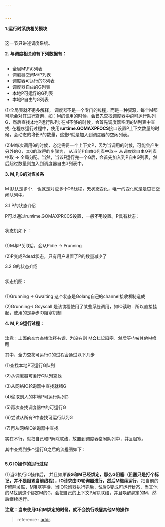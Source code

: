 ```yaml
---


---
```


<p><strong>1.运行时系统相关模块</strong></p>
<p><img src="https://img-blog.csdn.net/20170421163340017?watermark/2/text/aHR0cDovL2Jsb2cuY3Nkbi5uZXQvQ3VsbWluYXRlX2lu/font/5a6L5L2T/fontsize/400/fill/I0JBQkFCMA==/dissolve/70/gravity/Center" alt=""></p>
<p>这一节只讲述调度系统。</p>
<p><strong>2. 与调度相关的有下列数据有：</strong></p>
<p><img src="https://img-blog.csdn.net/20170421163353460?watermark/2/text/aHR0cDovL2Jsb2cuY3Nkbi5uZXQvQ3VsbWluYXRlX2lu/font/5a6L5L2T/fontsize/400/fill/I0JBQkFCMA==/dissolve/70/gravity/Center" alt=""></p>
<ul>
<li>全局M\P\G列表</li>
<li>调度器空闲M\P列表</li>
<li>调度器可运行的G列表</li>
<li>调度器自由的G列表</li>
<li>本地P可运行的G列表</li>
<li>本地P自由的G列表</li>
</ul>
<p>(1)全局表就不用多解释， 调度器不是一个专门的线程，而是一种资源，每个M都可能会对其进行查询，如：M的调用的时候，会首先查找调度器中的可运行队列G，然后查找本地P运行队列; 在M不够的时候，会首先调度器空闲的M列表中查找; 在程序运行过程中，使用<strong>runtime.GOMAXPROCS</strong>接口设置P上下文数量的时候，会动态的增长P的数量，这些P就是加入到调度器的空闲列表。</p>
<p>(2)M每次调用G的时候，必定需要一个上下文P，因为当调用的时候，可能会产生另外的G，其G的取得的步骤为， 从当前P自由G列表中取-&gt; 从调度器自由G列表中取 -&gt; 全局分配。当然，当该P运行完一个G后，会首先加入到P自由G列表，然后超过数量则加入到调度器自由G列表中。</p>
<p><strong>3. M,P,G的对应关系</strong></p>
<p><img src="https://img-blog.csdn.net/20170421163409179?watermark/2/text/aHR0cDovL2Jsb2cuY3Nkbi5uZXQvQ3VsbWluYXRlX2lu/font/5a6L5L2T/fontsize/400/fill/I0JBQkFCMA==/dissolve/70/gravity/Center" alt=""></p>
<p>M 默认是多个， 也就是对应多个OS线程，无状态变化，唯一的变化就是是否在空闲队列中。</p>
<p>3.1 P的状态介绍</p>
<p>P可以通过runtime.GOMAXPROCS设置，一般不用设置。P具有状态：</p>
<p><img src="https://img-blog.csdn.net/20170421163423258?watermark/2/text/aHR0cDovL2Jsb2cuY3Nkbi5uZXQvQ3VsbWluYXRlX2lu/font/5a6L5L2T/fontsize/400/fill/I0JBQkFCMA==/dissolve/70/gravity/Center" alt=""></p>
<p>状态机如下：</p>
<p><img src="https://img-blog.csdn.net/20170421163437705?watermark/2/text/aHR0cDovL2Jsb2cuY3Nkbi5uZXQvQ3VsbWluYXRlX2lu/font/5a6L5L2T/fontsize/400/fill/I0JBQkFCMA==/dissolve/70/gravity/Center" alt=""></p>
<p>(1)M与P关联后，会从Pidle -&gt; Prunning</p>
<p>(2)P变成Pdead状态，只有用户设置了P的数量减少了</p>
<p>3.2 G的状态介绍</p>
<p><img src="https://img-blog.csdn.net/20170421163553534?watermark/2/text/aHR0cDovL2Jsb2cuY3Nkbi5uZXQvQ3VsbWluYXRlX2lu/font/5a6L5L2T/fontsize/400/fill/I0JBQkFCMA==/dissolve/70/gravity/Center" alt=""></p>
<p>状态机图：</p>
<p><img src="https://img-blog.csdn.net/20170421163617768?watermark/2/text/aHR0cDovL2Jsb2cuY3Nkbi5uZXQvQ3VsbWluYXRlX2lu/font/5a6L5L2T/fontsize/400/fill/I0JBQkFCMA==/dissolve/70/gravity/Center" alt=""></p>
<p>(1)Grunning -&gt; Gwaiting 这个状态是Golang自己的channel接收机制造成</p>
<p>(2)Grunning-&gt; Gsyscall 是该协程使用了某些系统调用，如IO读取，所以直接挂起，使用的是异步IO阻塞机制</p>
<p><strong>4. M,P,G运行过程：</strong></p>
<p><img src="https://img-blog.csdn.net/20170421163635440?watermark/2/text/aHR0cDovL2Jsb2cuY3Nkbi5uZXQvQ3VsbWluYXRlX2lu/font/5a6L5L2T/fontsize/400/fill/I0JBQkFCMA==/dissolve/70/gravity/Center" alt=""></p>
<p>注意：上面的全力查找注释有误，为没有则 M会挂起阻塞，然后等待被其他M唤醒</p>
<p>其中，全力查找可运行G的过程会通过以下几步</p>
<p>(1)查找本地P可运行G队列</p>
<p>(2)从调度器可运行G队列查找</p>
<p>(3)从网络IO轮询器中查找就绪G</p>
<p>(4)偷取别人的本地P可运行队列G</p>
<p>(5)再次查找调度器中的可运行G</p>
<p>(6)尝试从所有P中查找可运行队列G</p>
<p>(7)再从网络IO轮询器中查找</p>
<p>实在不行，就把自己和P解除联结，放置到调度器空闲队列中，并且阻塞。</p>
<p>其中查找到多个运行G之后的流程图如下：</p>
<p><img src="https://img-blog.csdn.net/20170421163710777?watermark/2/text/aHR0cDovL2Jsb2cuY3Nkbi5uZXQvQ3VsbWluYXRlX2lu/font/5a6L5L2T/fontsize/400/fill/I0JBQkFCMA==/dissolve/70/gravity/Center" alt=""></p>
<p><strong>5.G IO操作的运行过程</strong></p>
<p>(1)当G执行IO操作后， 并且如果<strong>该G和M已经绑定，那么G阻塞（阻塞只是打个标记，并不是阻塞当前线程），IO请求由IO轮询器进行，然后M继续运行</strong>，把当前的P解除关联，M阻塞等待，当IO轮询器执行完后，然后G变成可运行状态，当其他的M找到这个绑定M的G，会把自己的上下文P解除联结，并且唤醒绑定的M，然后继续运行。</p>
<p><strong>注意：当未使用G和M绑定的时候，就不会执行唤醒其他M的操作</strong></p>
<blockquote>
<p>reference : <a href="https://blog.csdn.net/Culminate_in/article/details/70326681?locationNum=2&amp;fps=1">addr</a>.</p>
</blockquote>

